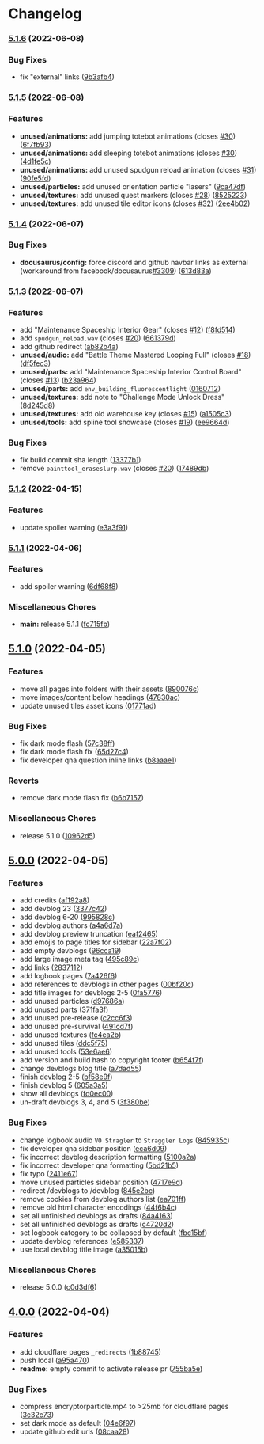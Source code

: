 # Changelog

### [5.1.6](https://github.com/SMLeaks/website/compare/v5.1.5...v5.1.6) (2022-06-08)


### Bug Fixes

* fix "external" links ([9b3afb4](https://github.com/SMLeaks/website/commit/9b3afb4e25e02a37efbd513bdcaa0129312f0126))

### [5.1.5](https://github.com/SMLeaks/website/compare/v5.1.4...v5.1.5) (2022-06-08)


### Features

* **unused/animations:** add jumping totebot animations (closes [#30](https://github.com/SMLeaks/website/issues/30)) ([6f7fb93](https://github.com/SMLeaks/website/commit/6f7fb930cce56ad77e4b4d9f17c72c644f0c5532))
* **unused/animations:** add sleeping totebot animations (closes [#30](https://github.com/SMLeaks/website/issues/30)) ([4d1fe5c](https://github.com/SMLeaks/website/commit/4d1fe5c4490814cd5a8b7eebe615fff52b4ed54d))
* **unused/animations:** add unused spudgun reload animation (closes [#31](https://github.com/SMLeaks/website/issues/31)) ([90fe5fd](https://github.com/SMLeaks/website/commit/90fe5fdd57fc42316ce14d57f6649ab08ab8ba94))
* **unused/particles:** add unused orientation particle "lasers" ([9ca47df](https://github.com/SMLeaks/website/commit/9ca47dffa17346af7bb77c90828a75eac965e4fe))
* **unused/textures:** add unused quest markers (closes [#28](https://github.com/SMLeaks/website/issues/28)) ([8525223](https://github.com/SMLeaks/website/commit/8525223eb3fbb577dbe038e88c1f7ae910f0d2d9))
* **unused/textures:** add unused tile editor icons (closes [#32](https://github.com/SMLeaks/website/issues/32)) ([2ee4b02](https://github.com/SMLeaks/website/commit/2ee4b023c48c6a34ad9765f4600a86111b7ec891))

### [5.1.4](https://github.com/SMLeaks/website-new/compare/v5.1.3...v5.1.4) (2022-06-07)


### Bug Fixes

* **docusaurus/config:** force discord and github navbar links as external (workaround from facebook/docusaurus[#3309](https://github.com/SMLeaks/website-new/issues/3309)) ([613d83a](https://github.com/SMLeaks/website-new/commit/613d83a9d2f2de029f0800863eab73d77ab170e0))

### [5.1.3](https://github.com/SMLeaks/website-new/compare/v5.1.2...v5.1.3) (2022-06-07)


### Features

* add "Maintenance Spaceship Interior Gear" (closes [#12](https://github.com/SMLeaks/website-new/issues/12)) ([f8fd514](https://github.com/SMLeaks/website-new/commit/f8fd514e086fe44214e9dce9eb2db71a7d6b1a2f))
* add `spudgun_reload.wav` (closes [#20](https://github.com/SMLeaks/website-new/issues/20)) ([661379d](https://github.com/SMLeaks/website-new/commit/661379d5cd14fb684fce37b2f4c8c3312326c92f))
* add github redirect ([ab82b4a](https://github.com/SMLeaks/website-new/commit/ab82b4ad5bbafb561c1aa20687409f1d29bd888f))
* **unused/audio:** add "Battle Theme Mastered Looping Full" (closes [#18](https://github.com/SMLeaks/website-new/issues/18)) ([df5fec3](https://github.com/SMLeaks/website-new/commit/df5fec3b9ed4920473eac975cad485eda10ad16f))
* **unused/parts:** add "Maintenance Spaceship Interior Control Board" (closes [#13](https://github.com/SMLeaks/website-new/issues/13)) ([b23a964](https://github.com/SMLeaks/website-new/commit/b23a9647add535305d3fd3f5c942e07f57267bce))
* **unused/parts:** add `env_building_fluorescentlight` ([0160712](https://github.com/SMLeaks/website-new/commit/01607128beb2b29c3e8cd23932c0ad62cae5001f))
* **unused/textures:** add note to "Challenge Mode Unlock Dress" ([8d245d8](https://github.com/SMLeaks/website-new/commit/8d245d89366e713e47c8d413767a657e5fa2f9dc))
* **unused/textures:** add old warehouse key (closes [#15](https://github.com/SMLeaks/website-new/issues/15)) ([a1505c3](https://github.com/SMLeaks/website-new/commit/a1505c341be9190ba960329c43114b982ed4487e))
* **unused/tools:** add spline tool showcase (closes [#19](https://github.com/SMLeaks/website-new/issues/19)) ([ee9664d](https://github.com/SMLeaks/website-new/commit/ee9664db2733478870208017d8040e64ba1755bf))


### Bug Fixes

* fix build commit sha length ([13377b1](https://github.com/SMLeaks/website-new/commit/13377b1f2c35dfd636e1e3e60056655b15f9d555))
* remove `painttool_eraseslurp.wav` (closes [#20](https://github.com/SMLeaks/website-new/issues/20)) ([17489db](https://github.com/SMLeaks/website-new/commit/17489db153d005e7bc40942c72ee55364f978e1d))

### [5.1.2](https://github.com/SMLeaks/website-new/compare/v5.1.1...v5.1.2) (2022-04-15)


### Features

* update spoiler warning ([e3a3f91](https://github.com/SMLeaks/website-new/commit/e3a3f916df9b6128140cc587bd013535870d7377))

### [5.1.1](https://github.com/SMLeaks/website-new/compare/v5.1.0...v5.1.1) (2022-04-06)


### Features

* add spoiler warning ([6df68f8](https://github.com/SMLeaks/website-new/commit/6df68f8677c8a18a8fa801deef779886cb019347))


### Miscellaneous Chores

* **main:** release 5.1.1 ([fc715fb](https://github.com/SMLeaks/website-new/commit/fc715fb6ef4666b9b3fb3ce775471ce35dd4603b))

## [5.1.0](https://github.com/SMLeaks/website-new/compare/v5.0.0...v5.1.0) (2022-04-05)


### Features

* move all pages into folders with their assets ([890076c](https://github.com/SMLeaks/website-new/commit/890076cf0e6f25b16ed19eecf4a085007a74d45d))
* move images/content below headings ([47830ac](https://github.com/SMLeaks/website-new/commit/47830ace216a8ae31b42936431d8410b8bb68947))
* update unused tiles asset icons ([01771ad](https://github.com/SMLeaks/website-new/commit/01771ad84e8bdea2e5d322435348e7258684b4a9))


### Bug Fixes

* fix dark mode flash ([57c38ff](https://github.com/SMLeaks/website-new/commit/57c38fffea8cfc29e1cfd7929212aff9b44ecf67))
* fix dark mode flash fix ([65d27c4](https://github.com/SMLeaks/website-new/commit/65d27c4c9e3835aa304c6fc13a9bfa5b75bedeba))
* fix developer qna question inline links ([b8aaae1](https://github.com/SMLeaks/website-new/commit/b8aaae17d365a744ac1f3290e21e7d8db5f4dd32))


### Reverts

* remove dark mode flash fix ([b6b7157](https://github.com/SMLeaks/website-new/commit/b6b71578aea77acc0e592ef15f876da7951432a7))


### Miscellaneous Chores

* release 5.1.0 ([10962d5](https://github.com/SMLeaks/website-new/commit/10962d57ac4c839cb4d6c0c110b2080c54925756))

## [5.0.0](https://github.com/SMLeaks/website-new/compare/v4.0.0...v5.0.0) (2022-04-05)


### Features

* add credits ([af192a8](https://github.com/SMLeaks/website-new/commit/af192a81701f3966ebe6468603d07653a2973280))
* add devblog 23 ([3377c42](https://github.com/SMLeaks/website-new/commit/3377c423083f76de73315acc72cb89fffd73d91f))
* add devblog 6-20 ([995828c](https://github.com/SMLeaks/website-new/commit/995828c7eede5690b8554ce761a5d70c1ccc2455))
* add devblog authors ([a4a6d7a](https://github.com/SMLeaks/website-new/commit/a4a6d7a50280fc11585d7edeec980ce9e167fc2d))
* add devblog preview truncation ([eaf2465](https://github.com/SMLeaks/website-new/commit/eaf246529c99ffb7188fb2ef15c7b808f0887b8f))
* add emojis to page titles for sidebar ([22a7f02](https://github.com/SMLeaks/website-new/commit/22a7f027181142f6338b4c1242bdaa88d88eb2c5))
* add empty devblogs ([96cca19](https://github.com/SMLeaks/website-new/commit/96cca19cba0b9e589f08267c583cf950e71b8113))
* add large image meta tag ([495c89c](https://github.com/SMLeaks/website-new/commit/495c89cf724efde7f8e17691b0c76d6fd97b6ea4))
* add links ([2837112](https://github.com/SMLeaks/website-new/commit/28371122a4b9caaf7b9a0ae0895da433a9905273))
* add logbook pages ([7a426f6](https://github.com/SMLeaks/website-new/commit/7a426f6ce8af3de52f171cc3400f66b9dd101e80))
* add references to devblogs in other pages ([00bf20c](https://github.com/SMLeaks/website-new/commit/00bf20cdbcaafd087ca9a11ce579f6c894c7bbd9))
* add title images for devblogs 2-5 ([0fa5776](https://github.com/SMLeaks/website-new/commit/0fa577695277433f87f134564c4993d6bbdbd9f9))
* add unused particles ([d97686a](https://github.com/SMLeaks/website-new/commit/d97686a890d74d30c950ca37d241d8070f3a4200))
* add unused parts ([371fa3f](https://github.com/SMLeaks/website-new/commit/371fa3fc67361d9c1b1bb92b5b0eb5f4e1b2dbb1))
* add unused pre-release ([c2cc6f3](https://github.com/SMLeaks/website-new/commit/c2cc6f3442e6f5cc0c01e6a994889b381ecbd7eb))
* add unused pre-survival ([491cd7f](https://github.com/SMLeaks/website-new/commit/491cd7fbeb45baa8a156269e96e64962e390766b))
* add unused textures ([fc4ea2b](https://github.com/SMLeaks/website-new/commit/fc4ea2b86be05c7fa85c8a28b7195b042ca8e8c0))
* add unused tiles ([ddc5f75](https://github.com/SMLeaks/website-new/commit/ddc5f75d4078c4945adda3b2547f343ecb47ed95))
* add unused tools ([53e6ae6](https://github.com/SMLeaks/website-new/commit/53e6ae6d1c2807356cee789d26498bb1f565cadb))
* add version and build hash to copyright footer ([b654f7f](https://github.com/SMLeaks/website-new/commit/b654f7f7bd703914b3354c265ec56c7c51b6bb9c))
* change devblogs blog title ([a7dad55](https://github.com/SMLeaks/website-new/commit/a7dad551692b2daf4682af3d2746fed806a52754))
* finish devblog 2-5 ([bf58e9f](https://github.com/SMLeaks/website-new/commit/bf58e9fcc3c33a3f473b26f0a09f9190ccd438cf))
* finish devblog 5 ([605a3a5](https://github.com/SMLeaks/website-new/commit/605a3a53656807ee830e39a68bc209d21a8b3c69))
* show all devblogs ([fd0ec00](https://github.com/SMLeaks/website-new/commit/fd0ec00571df155035c68418c51b8124a4b774ef))
* un-draft devblogs 3, 4, and 5 ([3f380be](https://github.com/SMLeaks/website-new/commit/3f380be9df305124c3ca0f52ce74dd1da3ede19e))


### Bug Fixes

* change logbook audio `VO Stragler` to `Straggler Logs` ([845935c](https://github.com/SMLeaks/website-new/commit/845935ccd22f5a1aee3e67c9fd26dd975b488094))
* fix developer qna sidebar position ([eca6d09](https://github.com/SMLeaks/website-new/commit/eca6d09a908ee361be2807f7de8adfe9fe522b65))
* fix incorrect devblog description formatting ([5100a2a](https://github.com/SMLeaks/website-new/commit/5100a2ac90c474c7a16c14c8f8fb8c8bcffb1b06))
* fix incorrect developer qna formatting ([5bd21b5](https://github.com/SMLeaks/website-new/commit/5bd21b58c22bce978a827c7f20998fe22b5d846a))
* fix typo ([2411e67](https://github.com/SMLeaks/website-new/commit/2411e673bd7fa701b68be87e1f72027a0f2be69a))
* move unused particles sidebar position ([4717e9d](https://github.com/SMLeaks/website-new/commit/4717e9d723441bba1f497c66c821aec84bca2ed5))
* redirect /devblogs to /devblog ([845e2bc](https://github.com/SMLeaks/website-new/commit/845e2bce18b846352718753db13a62c03608d2d6))
* remove cookies from devblog authors list ([ea701ff](https://github.com/SMLeaks/website-new/commit/ea701ff171a913e82230cfe065004f195e977ad8))
* remove old html character encodings ([44f6b4c](https://github.com/SMLeaks/website-new/commit/44f6b4cc8130e305a63f65bdeac3c7e77433a767))
* set all unfinished devblogs as drafts ([84a4163](https://github.com/SMLeaks/website-new/commit/84a41635f4b5d8012b1930ca8d509fff64aee375))
* set all unfinished devblogs as drafts ([c4720d2](https://github.com/SMLeaks/website-new/commit/c4720d2a1b22e1e42e506cdb728e0e4a3f3c5640))
* set logbook category to be collapsed by default ([fbc15bf](https://github.com/SMLeaks/website-new/commit/fbc15bf1530a0df4a6b38fa166f1eeb3d2cfbba7))
* update devblog references ([e585337](https://github.com/SMLeaks/website-new/commit/e58533777a55b7ef9fa7516ee9339aa6bacc8f46))
* use local devblog title image ([a35015b](https://github.com/SMLeaks/website-new/commit/a35015b9c9723d3816defeb12e3a2ebb217ecaa8))


### Miscellaneous Chores

* release 5.0.0 ([c0d3df6](https://github.com/SMLeaks/website-new/commit/c0d3df64bc1a6666fd9627de088b574ae9307b6b))

## [4.0.0](https://github.com/SMLeaks/website-new/compare/v4.0.0-alpha...v4.0.0) (2022-04-04)


### Features

* add cloudflare pages `_redirects` ([1b88745](https://github.com/SMLeaks/website-new/commit/1b88745af9e93443ea120ddab0342c5d6eb2aa30))
* push local ([a95a470](https://github.com/SMLeaks/website-new/commit/a95a470c7bf1a4683fb75e78a5bab5e8e1bfad5e))
* **readme:** empty commit to activate release pr ([755ba5e](https://github.com/SMLeaks/website-new/commit/755ba5ef9cf415dded9bbd4808f08e8f103978fb))


### Bug Fixes

* compress encryptorparticle.mp4 to >25mb for cloudflare pages ([3c32c73](https://github.com/SMLeaks/website-new/commit/3c32c73b3aad8545381946241e8e0344eb4c2ae6))
* set dark mode as default ([04e6f97](https://github.com/SMLeaks/website-new/commit/04e6f97e3975bdb57c5810519c916fa2119f91ef))
* update github edit urls ([08caa28](https://github.com/SMLeaks/website-new/commit/08caa28a57f93b81c69eb6d5175c2449af759d12))
